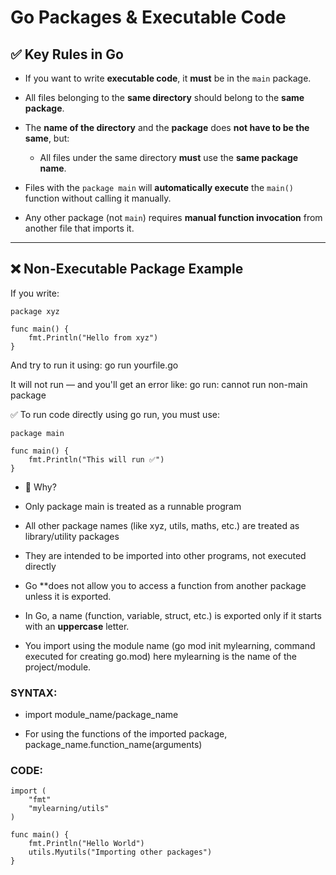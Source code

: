# Go Packages & Executable Code

## ✅ Key Rules in Go

- If you want to write **executable code**, it **must** be in the `main` package.

- All files belonging to the **same directory** should belong to the **same package**.

- The **name of the directory** and the **package** does **not have to be the same**, but:
  - All files under the same directory **must** use the **same package name**.

- Files with the `package main` will **automatically execute** the `main()` function without calling it manually.

- Any other package (not `main`) requires **manual function invocation** from another file that imports it.

---

## ❌ Non-Executable Package Example
If you write:
```
package xyz

func main() {
	fmt.Println("Hello from xyz")
}
```
And try to run it using:
go run yourfile.go

It will not run — and you'll get an error like:
go run: cannot run non-main package

✅ To run code directly using go run, you must use:
```
package main

func main() {
	fmt.Println("This will run ✅")
}
```
- 🔎 Why?

 - Only package main is treated as a runnable program

 - All other package names (like xyz, utils, maths, etc.) are treated as library/utility packages

 - They are intended to be imported into other programs, not executed directly


- Go **does not allow you to access a function from another package unless it is exported.

- In Go, a name (function, variable, struct, etc.) is exported only if it starts with an **uppercase** letter.

- You import using the module name (go mod init mylearning, command executed for creating go.mod) here mylearning is the name of the project/module. 

### SYNTAX:
- import module_name/package_name

- For using the functions of the imported package, package_name.function_name(arguments)

### CODE:
```
import (
	"fmt"
	"mylearning/utils"
)

func main() {
	fmt.Println("Hello World")
	utils.Myutils("Importing other packages")
}
```


